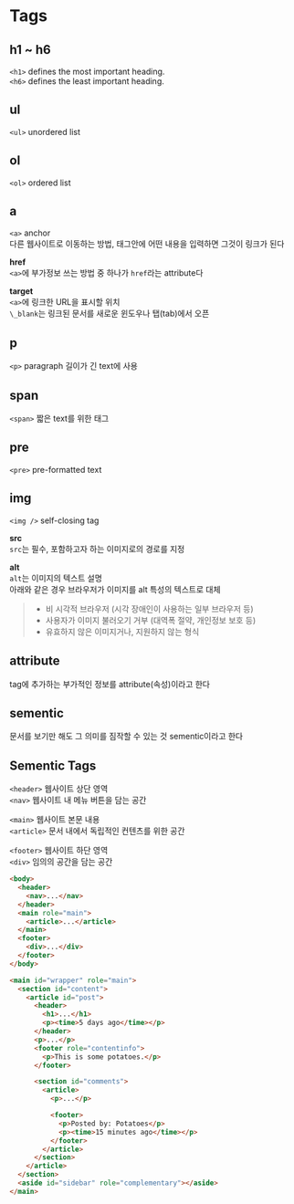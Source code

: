 # Tags

## h1 ~ h6

`<h1>` defines the most important heading.</br>
`<h6>` defines the least important heading.

## ul

`<ul>` unordered list

## ol

`<ol>` ordered list

## a

`<a>` anchor </br>
다른 웹사이트로 이동하는 방법, 태그안에 어떤 내용을 입력하면 그것이 링크가 된다</br>

**href**</br>
`<a>`에 부가정보 쓰는 방법 중 하나가 `href`라는 attribute다</br>

**target**</br>
`<a>`에 링크한 URL을 표시할 위치</br>
`\_blank`는 링크된 문서를 새로운 윈도우나 탭(tab)에서 오픈

## p

`<p>` paragraph 길이가 긴 text에 사용

## span

`<span>` 짧은 text를 위한 태그

## pre

`<pre>` pre-formatted text

## img

`<img />` self-closing tag

**src**</br>
`src`는 필수, 포함하고자 하는 이미지로의 경로를 지정

**alt**</br>
`alt`는 이미지의 텍스트 설명</br>
아래와 같은 경우 브라우저가 이미지를 alt 특성의 텍스트로 대체

> - 비 시각적 브라우저 (시각 장애인이 사용하는 일부 브라우저 등)
> - 사용자가 이미지 불러오기 거부 (대역폭 절약, 개인정보 보호 등)
> - 유효하지 않은 이미지거나, 지원하지 않는 형식

## attribute

tag에 추가하는 부가적인 정보를 attribute(속성)이라고 한다

## sementic

문서를 보기만 해도 그 의미를 짐작할 수 있는 것 sementic이라고 한다

## Sementic Tags

`<header>` 웹사이트 상단 영역</br>
`<nav>` 웹사이트 내 메뉴 버튼을 담는 공간</br>

`<main>` 웹사이트 본문 내용</br>
`<article>` 문서 내에서 독립적인 컨텐츠를 위한 공간</br>

`<footer>` 웹사이트 하단 영역</br>
`<div>` 임의의 공간을 담는 공간

```html
<body>
  <header>
    <nav>...</nav>
  </header>
  <main role="main">
    <article>...</article>
  </main>
  <footer>
    <div>...</div>
  </footer>
</body>
```

```html
<main id="wrapper" role="main">
  <section id="content">
    <article id="post">
      <header>
        <h1>...</h1>
        <p><time>5 days ago</time></p>
      </header>
      <p>...</p>
      <footer role="contentinfo">
        <p>This is some potatoes.</p>
      </footer>

      <section id="comments">
        <article>
          <p>...</p>

          <footer>
            <p>Posted by: Potatoes</p>
            <p><time>15 minutes ago</time></p>
          </footer>
        </article>
      </section>
    </article>
  </section>
  <aside id="sidebar" role="complementary"></aside>
</main>
```
